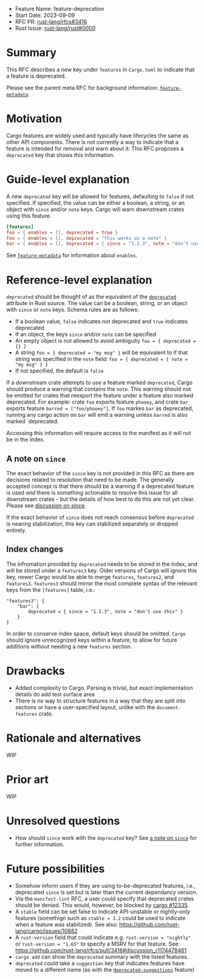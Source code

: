 - Feature Name: feature-deprecation
- Start Date: 2023-09-09
- RFC PR: [rust-lang/rfcs#3416](https://github.com/rust-lang/rfcs/pull/3416)
- Rust Issue:
  [rust-lang/rust#0000](https://github.com/rust-lang/rust/issues/0000)

# Summary

[summary]: #summary

This RFC describes a new key under `features` in `Cargo.toml` to indicate that a
feature is deprecated.

Please see the parent meta RFC for background information: [`feature-metadata`].

# Motivation

[motivation]: #motivation

Cargo features are widely used and typically have lifecycles the same as other
API components. There is not currently a way to indicate that a feature is
intended for removal and warn about it: This RFC proposes a `deprecated` key
that shows this information.

# Guide-level explanation

[guide-level-explanation]: #guide-level-explanation

A new `deprecated` key will be allowed for features, defaulting to `false` if
not specified. If specified, the value can be either a boolean, a string, or an
object with `since` and/or `note` keys. Cargo will warn downstream crates using
this feature.

```toml
[features]
foo = { enables = [], deprecated = true }
foo = { enables = [], deprecated = "this works as a note" }
bar = { enables = [], deprecated = { since = "1.2.3", note = "don't use this!" } }
```

See [`feature-metadata`] for information about `enables`.

# Reference-level explanation

[reference-level-explanation]: #reference-level-explanation

`deprecated` should be thought of as the equivalent of the [`deprecated`]
attribute in Rust source. The value can be a boolean, string, or an object with
`since` or `note` keys. Schema rules are as follows:

- If a boolean value, `false` indicates not deprecated and `true` indicates
  deprecated
- If an object, the keys `since` and/or `note` can be specified
- An empty object is not allowed to avoid ambiguity `foo = { deprecated = {} }`
- A string `foo = { deprecated = "my msg" }` will be equivalent to if that
  string was specified in the `note` field:
  `foo = { deprecated = { note = "my msg" } }`
- If not specified, the default is `false`

If a downstream crate attempts to use a feature marked `deprecated`, Cargo
should produce a warning that contains the `note`. This warning should not be
emitted for crates that reexport the feature under a feature also marked
deprecated. For example: crate `foo` exports feature `phooey`, and crate `bar`
exports feature `barred = ["foo/phooey"]`. If `foo` markes `bar` as deprecated,
running any cargo action on `bar` will emit a warning unless `barred` is also
marked `deprecated.

Accessing this information will require access to the manifest as it will not be
in the index.

## A note on `since`

The exact behavior of the `since` key is not provided in this RFC as there are
decisions related to resolution that need to be made. The generally accepted
concept is that there should be a warning if a deprecated feature is used _and_
there is something actionable to resolve this issue for all downstream crates -
but the details of how best to do this are not yet clear. Please see
[discussion on since].

If the exact behavior of `since` does not reach consensus before `deprecated` is
nearing stabilization, this key can stabilized separately or dropped entirely.

## Index changes

[index changes]: #index-changes

The infromation provided by `deprecated` needs to be stored in the index, and
will be stored under a `features3` key. Older versions of Cargo will ignore this
key, newer Cargo would be able to merge `features`, `features2`, and
`features3`. `features3` should mirror the most complete syntax of the relevant
keys from the `[features]` table, i.e.:

```json5
"features3": {
    "bar": {
        deprecated = { since = "1.2.3", note = "don't use this" }
    }
}
```

In order to conserve index space, default keys should be omitted. `Cargo` should
ignore unrecognized keys within a feature, to allow for future additions without
needing a new `features` section.

# Drawbacks

[drawbacks]: #drawbacks

- Added complexity to Cargo. Parsing is trivial, but exact implementation
  details do add test surface area
- There is no way to structure features in a way that they are split into
  sections or have a user-specified layout, unlike with the `document-features`
  crate.

# Rationale and alternatives

[rationale-and-alternatives]: #rationale-and-alternatives

WIP

# Prior art

[prior-art]: #prior-art

WIP

# Unresolved questions

[unresolved-questions]: #unresolved-questions

- How should `since` work with the `deprecated` key? See
  [a note on `since`](#a-note-on-since) for further information.

# Future possibilities

[future-possibilities]: #future-possibilities

- Somehow inform users if they are using to-be-deprecated features, i.e.,
  deprecated `since` is set but is later than the current dependancy version.
- Via the `manifest-lint` RFC, a user could specify that deprecated crates
  should be denied. This would, however, be blocked by [cargo #12335].
- A `stable` field can be set false to indicate API-unstable or nightly-only
  features (somethign such as `stable = 3.2` could be used to indicate when a
  feature was stabilized). See also:
  <https://github.com/rust-lang/cargo/issues/10882>
- A `rust-version` field that could indicate e.g. `rust-version = "nightly"` or
  `rust-version = "1.65"` to specify a MSRV for that feature. See:
  <https://github.com/rust-lang/rfcs/pull/3416#discussion_r1174478461>
- `cargo add` can show the `deprecated` summary with the listed features.
- `deprecated` could take a `suggestion` key that indicates features have moved
  to a different name (as with the [`deprecated-suggestions`] feature)

[cargo #12335]: https://github.com/rust-lang/cargo/issues/12235
[cargo #10882]: https://github.com/rust-lang/cargo/issues/10882
[`cargo-info`]: https://github.com/rust-lang/cargo/issues/948
[`deprecated`]: https://doc.rust-lang.org/reference/attributes/diagnostics.html#the-deprecated-attribute
[`deprecated-suggestions`]: https://github.com/rust-lang/rust/issues/94785
[discussion on since]: https://github.com/rust-lang/rfcs/pull/3416#discussion_r1172895497
[`public_private_dependencies`]: https://rust-lang.github.io/rfcs/1977-public-private-dependencies.html
[`rustdoc-cargo-configuration`]: https://github.com/rust-lang/rfcs/pull/3421
[`tokio`]: https://docs.rs/crate/tokio/latest/features
[visibility attribute]: https://ant.apache.org/ivy/history/latest-milestone/ivyfile/conf.html
[`feature-metadata`]: https://github.com/rust-lang/rfcs/pull/3416
